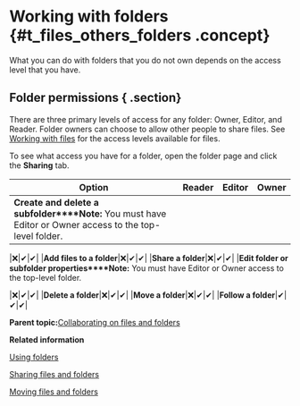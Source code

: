 # Working with folders {#t_files_others_folders .concept}

What you can do with folders that you do not own depends on the access level that you have.





## Folder permissions { .section}

There are three primary levels of access for any folder: Owner, Editor, and Reader. Folder owners can choose to allow other people to share files. See [Working with files](t_files_others_files_refresh.md) for the access levels available for files.

To see what access you have for a folder, open the folder page and click the **Sharing** tab.

|**Option**|Reader|**Editor**|**Owner**|
|----------|------|----------|---------|
|**Create and delete a subfolder****Note:** You must have Editor or Owner access to the top-level folder.

|❌|✔|✔|
|**Add files to a folder**|❌|✔|✔|
|**Share a folder**|❌|✔|✔|
|**Edit folder or subfolder properties****Note:** You must have Editor or Owner access to the top-level folder.

|❌|✔|✔|
|**Delete a folder**|❌|✔|✔|
|**Move a folder**|❌|✔|✔|
|**Follow a folder**|✔|✔|✔|

**Parent topic:**[Collaborating on files and folders](../files/t_files_why_file_sharing_refresh.md)

**Related information**  


[Using folders](t_files_folders_addfiles_refresh.md)

[Sharing files and folders](t_files_share_files_refresh.md)

[Moving files and folders](t_files_drag_refresh.md)


